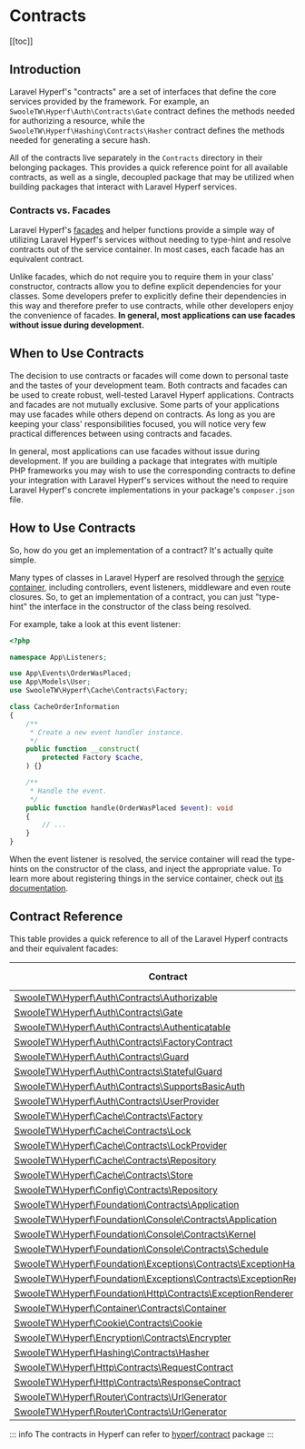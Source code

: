 # Contracts
[[toc]]

## Introduction

Laravel Hyperf's "contracts" are a set of interfaces that define the core services provided by the framework. For example, an `SwooleTW\Hyperf\Auth\Contracts\Gate` contract defines the methods needed for authorizing a resource, while the `SwooleTW\Hyperf\Hashing\Contracts\Hasher` contract defines the methods needed for generating a secure hash.

All of the contracts live separately in the `Contracts` directory in their belonging packages. This provides a quick reference point for all available contracts, as well as a single, decoupled package that may be utilized when building packages that interact with Laravel Hyperf services.

### Contracts vs. Facades

Laravel Hyperf's [facades](/docs/facades) and helper functions provide a simple way of utilizing Laravel Hyperf's services without needing to type-hint and resolve contracts out of the service container. In most cases, each facade has an equivalent contract.

Unlike facades, which do not require you to require them in your class' constructor, contracts allow you to define explicit dependencies for your classes. Some developers prefer to explicitly define their dependencies in this way and therefore prefer to use contracts, while other developers enjoy the convenience of facades. **In general, most applications can use facades without issue during development.**

## When to Use Contracts

The decision to use contracts or facades will come down to personal taste and the tastes of your development team. Both contracts and facades can be used to create robust, well-tested Laravel Hyperf applications. Contracts and facades are not mutually exclusive. Some parts of your applications may use facades while others depend on contracts. As long as you are keeping your class' responsibilities focused, you will notice very few practical differences between using contracts and facades.

In general, most applications can use facades without issue during development. If you are building a package that integrates with multiple PHP frameworks you may wish to use the corresponding contracts to define your integration with Laravel Hyperf's services without the need to require Laravel Hyperf's concrete implementations in your package's `composer.json` file.

## How to Use Contracts

So, how do you get an implementation of a contract? It's actually quite simple.

Many types of classes in Laravel Hyperf are resolved through the [service container](/docs/container), including controllers, event listeners, middleware and even route closures. So, to get an implementation of a contract, you can just "type-hint" the interface in the constructor of the class being resolved.

For example, take a look at this event listener:

```php
<?php

namespace App\Listeners;

use App\Events\OrderWasPlaced;
use App\Models\User;
use SwooleTW\Hyperf\Cache\Contracts\Factory;

class CacheOrderInformation
{
    /**
     * Create a new event handler instance.
     */
    public function __construct(
        protected Factory $cache,
    ) {}

    /**
     * Handle the event.
     */
    public function handle(OrderWasPlaced $event): void
    {
        // ...
    }
}
```

When the event listener is resolved, the service container will read the type-hints on the constructor of the class, and inject the appropriate value. To learn more about registering things in the service container, check out [its documentation](/docs/container).

<a name="contract-reference"></a>
## Contract Reference

This table provides a quick reference to all of the Laravel Hyperf contracts and their equivalent facades:

| Contract                                                                                                                                               | References Facade         |
|--------------------------------------------------------------------------------------------------------------------------------------------------------|---------------------------|
| [SwooleTW\Hyperf\Auth\Contracts\Authorizable](https://github.com/swooletw/hyperf-packages/blob/master/src/auth/src/Contracts/Authorizable.php)                 |  &nbsp;                   |
| [SwooleTW\Hyperf\Auth\Contracts\Gate](https://github.com/swooletw/hyperf-packages/blob/master/src/auth/src/Contracts/Gate.php)                                 | `Gate`                    |
| [SwooleTW\Hyperf\Auth\Contracts\Authenticatable](https://github.com/swooletw/hyperf-packages/blob/master/src/auth/src/Contracts/Authenticatable.php)                         |  &nbsp;                   |
| [SwooleTW\Hyperf\Auth\Contracts\FactoryContract](https://github.com/swooletw/hyperf-packages/blob/master/src/auth/src/Contracts/FactoryContract.php)                                         | `Auth`                    |
| [SwooleTW\Hyperf\Auth\Contracts\Guard](https://github.com/swooletw/hyperf-packages/blob/master/src/auth/src/Contracts/Guard.php)                                             | &nbsp;           |
| [SwooleTW\Hyperf\Auth\Contracts\StatefulGuard](https://github.com/swooletw/hyperf-packages/blob/master/src/auth/src/Contracts/StatefulGuard.php)                             | &nbsp;                    |
| [SwooleTW\Hyperf\Auth\Contracts\SupportsBasicAuth](https://github.com/swooletw/hyperf-packages/blob/master/src/auth/src/Contracts/SupportsBasicAuth.php)                     | &nbsp;                    |
| [SwooleTW\Hyperf\Auth\Contracts\UserProvider](https://github.com/swooletw/hyperf-packages/blob/master/src/auth/src/Contracts/UserProvider.php)                               | &nbsp;                    |
| [SwooleTW\Hyperf\Cache\Contracts\Factory](https://github.com/swooletw/hyperf-packages/blob/master/src/cache/src/Contracts/Factory.php)                                       | `Cache`                   |
| [SwooleTW\Hyperf\Cache\Contracts\Lock](https://github.com/swooletw/hyperf-packages/blob/master/src/cache/src/Contracts/Lock.php)                                             | &nbsp;                    |
| [SwooleTW\Hyperf\Cache\Contracts\LockProvider](https://github.com/swooletw/hyperf-packages/blob/master/src/cache/src/Contracts/LockProvider.php)                             | &nbsp;                    |
| [SwooleTW\Hyperf\Cache\Contracts\Repository](https://github.com/swooletw/hyperf-packages/blob/master/src/cache/src/Contracts/Repository.php)                                 | `Cache::driver()`         |
| [SwooleTW\Hyperf\Cache\Contracts\Store](https://github.com/swooletw/hyperf-packages/blob/master/src/cache/src/Contracts/Store.php)                                           | &nbsp;                    |
| [SwooleTW\Hyperf\Config\Contracts\Repository](https://github.com/swooletw/hyperf-packages/blob/master/src/config/src/Contracts/Repository.php)                               | `Config`                  |
| [SwooleTW\Hyperf\Foundation\Contracts\Application](https://github.com/swooletw/hyperf-packages/blob/master/src/foundation/src/Contracts/Application.php)                           | `App`                    |
| [SwooleTW\Hyperf\Foundation\Console\Contracts\Application](https://github.com/swooletw/hyperf-packages/blob/master/src/foundation/src/Console/Contracts/Application.php)                           | &nbsp;                    |
| [SwooleTW\Hyperf\Foundation\Console\Contracts\Kernel](https://github.com/swooletw/hyperf-packages/blob/master/src/foundation/src/Console/Contracts/Kernel.php)                           | `Artisan`                    |
| [SwooleTW\Hyperf\Foundation\Console\Contracts\Schedule](https://github.com/swooletw/hyperf-packages/blob/master/src/foundation/src/Console/Contracts/Schedule.php)                           | `Schedule`                    |
| [SwooleTW\Hyperf\Foundation\Exceptions\Contracts\ExceptionHandler](https://github.com/swooletw/hyperf-packages/blob/master/src/foundation/src/Exceptions/Contracts/ExceptionHandler.php)                           | &nbsp;                    |
| [SwooleTW\Hyperf\Foundation\Exceptions\Contracts\ExceptionRenderer](https://github.com/swooletw/hyperf-packages/blob/master/src/foundation/src/Exceptions/Contracts/ExceptionRenderer.php)                           | &nbsp;                    |
| [SwooleTW\Hyperf\Foundation\Http\Contracts\ExceptionRenderer](https://github.com/swooletw/hyperf-packages/blob/master/src/foundation/src/Http/Contracts/MiddlewareContract.php)                           | &nbsp;                    |
| [SwooleTW\Hyperf\Container\Contracts\Container](https://github.com/swooletw/hyperf-packages/blob/master/src/container/src/Contracts/Container.php)                           | `App`                     |
| [SwooleTW\Hyperf\Cookie\Contracts\Cookie](https://github.com/swooletw/hyperf-packages/blob/master/src/cookie/src/Contracts/Cookie.php)                                     | `Cookie`                  |
| [SwooleTW\Hyperf\Encryption\Contracts\Encrypter](https://github.com/swooletw/hyperf-packages/blob/master/src/encryption/src/Contracts/Encrypter.php)                         | `Crypt`                   |
| [SwooleTW\Hyperf\Hashing\Contracts\Hasher](https://github.com/swooletw/hyperf-packages/blob/master/src/hashing/src/Contracts/Hasher.php)                                     | `Hash`                    |
| [SwooleTW\Hyperf\Http\Contracts\RequestContract](https://github.com/swooletw/hyperf-packages/blob/master/src/http/src/Contracts/RequestContract.php)                                           | `Request`                    |
| [SwooleTW\Hyperf\Http\Contracts\ResponseContract](https://github.com/swooletw/hyperf-packages/blob/master/src/http/src/Contracts/ResponseContract.php)                                           | `Response`                    |
| [SwooleTW\Hyperf\Router\Contracts\UrlGenerator](https://github.com/swooletw/hyperf-packages/blob/master/src/router/src/Contracts/UrlGenerator.php)                         | `URL`                     |
| [SwooleTW\Hyperf\Router\Contracts\UrlGenerator](https://github.com/swooletw/hyperf-packages/blob/master/src/router/src/Contracts/UrlGenerator.php)                         | `URL`                     |

::: info
The contracts in Hyperf can refer to [hyperf/contract](https://github.com/hyperf/hyperf/tree/master/src/contract/src) package
:::
